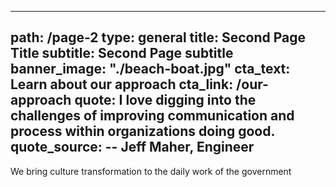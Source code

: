 ---
path: /page-2
type: general
title: Second Page Title
subtitle: Second Page subtitle
banner_image: "./beach-boat.jpg"
cta_text: Learn about our approach
cta_link: /our-approach
quote: I love digging into the challenges of improving communication and process within organizations doing good.
quote_source: -- Jeff Maher, Engineer
-------------------------------------

We bring culture transformation to the daily work of the government